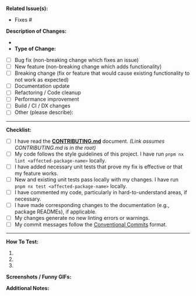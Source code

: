 **Related Issue(s):**

- Fixes #

**Description of Changes:**

-
- **Type of Change:**

- [ ] Bug fix (non-breaking change which fixes an issue)
- [ ] New feature (non-breaking change which adds functionality)
- [ ] Breaking change (fix or feature that would cause existing functionality to not work as expected)
- [ ] Documentation update
- [ ] Refactoring / Code cleanup
- [ ] Performance improvement
- [ ] Build / CI / DX changes
- [ ] Other (please describe):

---

**Checklist:**

- [ ] I have read the [**CONTRIBUTING.md**](CONTRIBUTING.md) document. _(Link assumes CONTRIBUTING.md is in the root)_
- [ ] My code follows the style guidelines of this project. I have run `pnpm nx lint <affected-package-name>` locally.
- [ ] I have added necessary unit tests that prove my fix is effective or that my feature works.
- [ ] New and existing unit tests pass locally with my changes. I have run `pnpm nx test <affected-package-name>` locally.
- [ ] I have commented my code, particularly in hard-to-understand areas, if necessary.
- [ ] I have made corresponding changes to the documentation (e.g., package READMEs), if applicable.
- [ ] My changes generate no new linting errors or warnings.
- [ ] My commit messages follow the [Conventional Commits](https://www.conventionalcommits.org/en/v1.0.0/) format.

---

**How To Test:**

1.
2.
3.

**Screenshots / Funny GIFs:**

**Additional Notes:**
